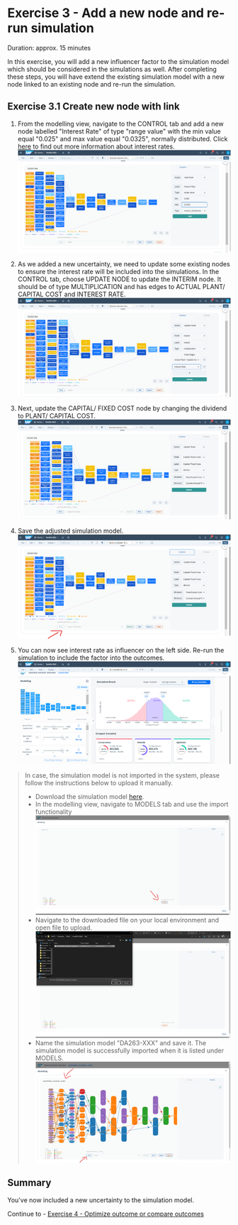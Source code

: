 # Exercise 3 - Add a new node and re-run simulation

Duration: approx. 15 minutes

In this exercise, you will add a new influencer factor to the simulation model which should be considered in the simulations as well. After completing these steps, you will have extend the existing simulation model with a new node linked to an existing node and re-run the simulation.

## Exercise 3.1 Create new node with link

1. From the modelling view, navigate to the CONTROL tab and add a new node labelled "Interest Rate" of type "range value" with the min value equal "0.025" and max value equal "0.0325", normally distributed. Click [here](https://tradingeconomics.com/united-states/interest-rate) to find out more information about interest rates.
![](/exercises/ex3/images/ex3_1_1.png)

2. As we added a new uncertainty, we need to update some existing nodes to ensure the interest rate will be included into the simulations. In the CONTROL tab, choose UPDATE NODE to update the INTERIM node. It should be of type MULTIPLICATION and has edges to ACTUAL PLANT/ CAPITAL COST and INTEREST RATE.
![](/exercises/ex3/images/ex3_1_2.png) 

3. Next, update the CAPITAL/ FIXED COST node by changing the dividend to PLANT/ CAPITAL COST.
![](/exercises/ex3/images/ex3_1_3.png) 

3. Save the adjusted simulation model.
![](/exercises/ex3/images/ex3_1_4.png) 

4. You can now see interest rate as influencer on the left side. Re-run the simulation to include the factor into the outcomes.
![](/exercises/ex3/images/ex3_1_5.png) 


> In case, the simulation model is not imported in the system, please follow the instructions below to upload it manually. 
> - Download the simulation model [here]().
> - In the modelling view, navigate to MODELS tab and use the import functionality
![](/exercises/ex2/images/ex2_1_3.png)
> - Navigate to the downloaded file on your local environment and open file to upload.
![](/exercises/ex2/images/ex2_1_5.png)
> - Name the simulation model "DA263-XXX" and save it. The simulation model is successfully imported when it is listed under MODELS.
![](/exercises/ex2/images/ex2_1_4.png)


## Summary

You've now included a new uncertainty to the simulation model. 

Continue to - [Exercise 4 - Optimize outcome or compare outcomes](../ex4/README.md)